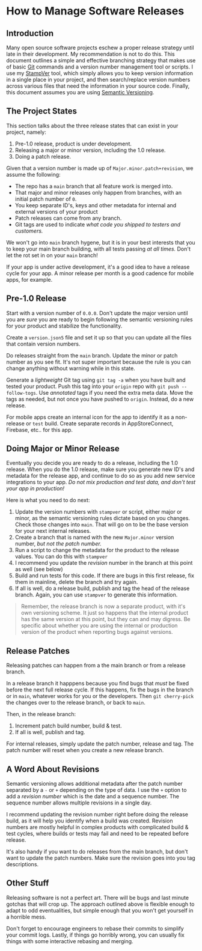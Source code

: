 # How to Manage Software Releases

## Introduction

Many open source software projects eschew a proper release strategy until late in their development. My recommendation is not to do this.  This document outlines a simple and effective branching strategy that makes use of basic [Git](https://git-scm.com/downloads) commands and a version number management tool or scripts. I use my [StampVer](https://github.com/jlyonsmith/stampver-rs) tool, which simply allows you to keep version information in a single place in your project, and then search/replace version numbers across various files that need the information in your source code.  Finally, this document assumes you are using [Semantic Versioning](https://semver.org/).

## The Project States

This section talks about the three release states that can exist in your project, namely:

1. Pre-1.0 release, product is under development.
2. Releasing a major or minor version, including the 1.0 release.
3. Doing a patch release.

Given that a version number is made up of `Major.minor.patch+revision`, we assume the following:

- The repo has a `main` branch that all feature work is merged into.
- That major and minor releases only happen from branches, with an initial patch number of `0`.
- You keep separate ID's, keys and other metadata for internal and external versions of your product
- Patch releases can come from any branch.
- Git tags are used to indicate _what code you shipped to testers and customers._

We won't go into `main` branch hygene, but it is in your best interests that you to keep your main branch building, with all tests passing _at all times._  Don't let the rot set in on your `main` branch!

If your app is under active development, it's a good idea to have a release cycle for your app.  A minor release per month is a good cadence for mobile apps, for example.

## Pre-1.0 Release

Start with a version number of `0.0.0`.  Don't update the major version until you are _sure_ you are ready to begin following the semantic versioning rules for your product and stabilize the functionality.

Create a `version.json5` file and set it up so that you can update all the files that contain version numbers.

Do releases straight from the `main` branch.  Update the minor or patch number as you see fit. It's not super important because the rule is you can change anything without warning while in this state.

Generate a _lightweight_ Git tag using `git tag -a` when you have built and tested your product. Push this tag into your `origin` repo with `git push --follow-togs`.  Use _annotated_ tags if you need the extra meta data.  Move the tags as needed, but not once you have pushed to `origin`.  Instead, do a new release.

For mobile apps create an internal icon for the app to identify it as a non-release or `test` build. Create separate records in AppStoreConnect, Firebase, etc.. for this app.

## Doing Major or Minor Release

Eventually you decide you are ready to do a release, including the 1.0 release. When you do the 1.0 release, make sure you generate new ID's and metadata for the release app, and continue to do so as you add new service integrations to your app. _Do not mix production and test data, and don't test your app in production!_

Here is what you need to do next:

1. Update the version numbers with `stampver` or script, either major or minor, as the semantic versioning rules dictate based on you changes.  Check those changes into `main`.  That will go on to be the base version for your next internal releases.
2. Create a branch that is named with the new `Major.minor` version number, _but not the patch number._
3. Run a script to change the metadata for the product to the release values.  You can do this with `stampver`
4. I recommend you update the _revision_ number in the branch at this point as well (see below)
5. Build and run tests for this code. If there are bugs in this first release, fix them in mainline, delete the branch and try again.
6. If all is well, do a release build, publish and tag the head of the release branch. Again, you can use `stampver` to generate this information.

> Remember, the release branch is now a separate product, with it's own versioning scheme. It just so happens that the internal product has the same version at this point, but they can and may digress.  Be specific about whether you are using the internal or production version of the product when reporting bugs against versions.

## Release Patches

Releasing patches can happen from a the main branch or from a release branch.

In a release branch it happpens because you find bugs that _must_ be fixed before the next full release cycle. If this happens, fix the bugs in the branch or in `main`, whatever works for you or the developers. Then `git cherry-pick` the changes over to the release branch, or back to `main`.

Then, in the release branch:

1. Increment patch build number, build & test.
2. If all is well, publish and tag.

For internal releases, simply update the patch number, release and tag.  The patch number will reset when you create a new release branch.

## A Word About Revisions

Semantic versioning allows additional metadata after the patch number separated by a `-` or `+` depending on the type of data.  I use the `+` option to add a _revision number_ which is the date and a sequence number.  The sequence number allows multiple revisions in a single day.

I recommend updating the revision number right before doing the release build, as it will help you identify when a build was created. Revision numbers are mostly helpful in complex products with complicated build & test cycles, where builds or tests may fail and need to be repeated before release.

It's also handy if you want to do releases from the main branch, but don't want to update the patch numbers.  Make sure the revision goes into you tag descriptions.

## Other Stuff

Releasing software is not a perfect art. There will be bugs and last minute gotchas that will crop up. The approach outlined above is flexible enough to adapt to odd eventualities, but simple enough that you won't get yourself in a horrible mess.

Don't forget to encourage engineers to rebase their commits to simplify your commit logs. Lastly, if things go horribly wrong, you can usually fix things with some interactive rebasing and merging.
